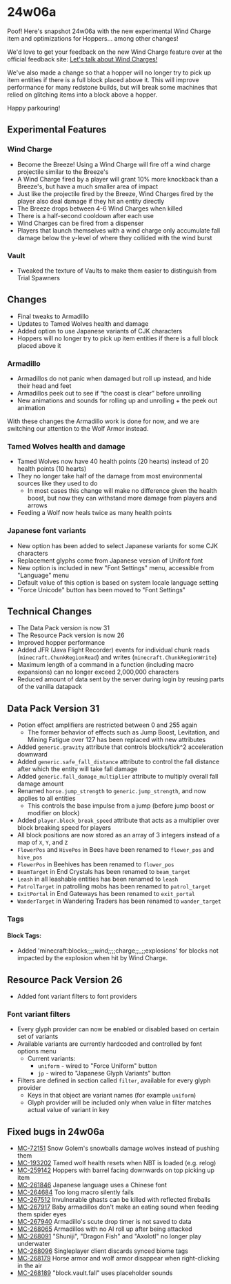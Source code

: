 # 24w06a

Poof! Here's snapshot 24w06a with the new experimental Wind Charge item and optimizations for Hoppers... among other changes!

We'd love to get your feedback on the new Wind Charge feature over at the official feedback site: [Let's talk about Wind Charges!](https://aka.ms/mcwindchargefeedback)

We've also made a change so that a hopper will no longer try to pick up item entities if there is a full block placed above it. This will improve performance for many redstone builds, but will break some machines that relied on glitching items into a block above a hopper.

Happy parkouring!

## Experimental Features

### Wind Charge

-   Become the Breeze! Using a Wind Charge will fire off a wind charge projectile similar to the Breeze's
-   A Wind Charge fired by a player will grant 10% more knockback than a Breeze's, but have a much smaller area of impact
-   Just like the projectile fired by the Breeze, Wind Charges fired by the player also deal damage if they hit an entity directly
-   The Breeze drops between 4-6 Wind Charges when killed
-   There is a half-second cooldown after each use
-   Wind Charges can be fired from a dispenser
-   Players that launch themselves with a wind charge only accumulate fall damage below the y-level of where they collided with the wind burst

### Vault

-   Tweaked the texture of Vaults to make them easier to distinguish from Trial Spawners

## Changes

-   Final tweaks to Armadillo
-   Updates to Tamed Wolves health and damage
-   Added option to use Japanese variants of CJK characters
-   Hoppers will no longer try to pick up item entities if there is a full block placed above it

### Armadillo

-   Armadillos do not panic when damaged but roll up instead, and hide their head and feet
-   Armadillos peek out to see if “the coast is clear” before unrolling
-   New animations and sounds for rolling up and unrolling + the peek out animation

With these changes the Armadillo work is done for now, and we are switching our attention to the Wolf Armor instead.

### Tamed Wolves health and damage

-   Tamed Wolves now have 40 health points (20 hearts) instead of 20 health points (10 hearts)
-   They no longer take half of the damage from most environmental sources like they used to do
    -   In most cases this change will make no difference given the health boost, but now they can withstand more damage from players and arrows
-   Feeding a Wolf now heals twice as many health points

### Japanese font variants

-   New option has been added to select Japanese variants for some CJK characters
-   Replacement glyphs come from Japanese version of Unifont font
-   New option is included in new "Font Settings" menu, accessible from "Language" menu
-   Default value of this option is based on system locale language setting
-   "Force Unicode" button has been moved to "Font Settings"

## Technical Changes

-   The Data Pack version is now 31
-   The Resource Pack version is now 26
-   Improved hopper performance
-   Added JFR (Java Flight Recorder) events for individual chunk reads (`minecraft.ChunkRegionRead`) and writes (`minecraft.ChunkRegionWrite`)
-   Maximum length of a command in a function (including macro expansions) can no longer exceed 2,000,000 characters
-   Reduced amount of data sent by the server during login by reusing parts of the vanilla datapack

## Data Pack Version 31

-   Potion effect amplifiers are restricted between 0 and 255 again
    -   The former behavior of effects such as Jump Boost, Levitation, and Mining Fatigue over 127 has been replaced with new attributes
-   Added `generic.gravity` attribute that controls blocks/tick^2 acceleration downward
-   Added `generic.safe_fall_distance` attribute to control the fall distance after which the entity will take fall damage
-   Added `generic.fall_damage_multiplier` attribute to multiply overall fall damage amount
-   Renamed `horse.jump_strength` to `generic.jump_strength`, and now applies to all entities
    -   This controls the base impulse from a jump (before jump boost or modifier on block)
-   Added `player.block_break_speed` attribute that acts as a multiplier over block breaking speed for players
-   All block positions are now stored as an array of 3 integers instead of a map of `X`, `Y`, and `Z`
-   `FlowerPos` and `HivePos` in Bees have been renamed to `flower_pos` and `hive_pos`
-   `FlowerPos` in Beehives has been renamed to `flower_pos`
-   `BeamTarget` in End Crystals has been renamed to `beam_target`
-   `Leash` in all leashable entities has been renamed to `leash`
-   `PatrolTarget` in patrolling mobs has been renamed to `patrol_target`
-   `ExitPortal` in End Gateways has been renamed to `exit_portal`
-   `WanderTarget` in Wandering Traders has been renamed to `wander_target`

### Tags

#### Block Tags:

-   Added 'minecraft:blocks;;_;;wind;;_;;charge;;_;;explosions' for blocks not impacted by the explosion when hit by Wind Charge.

## Resource Pack Version 26

-   Added font variant filters to font providers

### Font variant filters

-   Every glyph provider can now be enabled or disabled based on certain set of variants
-   Available variants are currently hardcoded and controlled by font options menu
    -   Current variants:
        -   `uniform` - wired to "Force Uniform" button
        -   `jp` - wired to "Japanese Glyph Variants" button
-   Filters are defined in section called `filter`, available for every glyph provider
    -   Keys in that object are variant names (for example `uniform`)
    -   Glyph provider will be included only when value in filter matches actual value of variant in key

## Fixed bugs in 24w06a

-   [MC-72151](https://bugs.mojang.com/browse/MC-72151) Snow Golem's snowballs damage wolves instead of pushing them
-   [MC-193202](https://bugs.mojang.com/browse/MC-193202) Tamed wolf health resets when NBT is loaded (e.g. relog)
-   [MC-259142](https://bugs.mojang.com/browse/MC-259142) Hoppers with barrel facing downwards on top picking up item
-   [MC-261846](https://bugs.mojang.com/browse/MC-261846) Japanese language uses a Chinese font
-   [MC-264684](https://bugs.mojang.com/browse/MC-264684) Too long macro silently fails
-   [MC-267512](https://bugs.mojang.com/browse/MC-267512) Invulnerable ghasts can be killed with reflected fireballs
-   [MC-267917](https://bugs.mojang.com/browse/MC-267917) Baby armadillos don't make an eating sound when feeding them spider eyes
-   [MC-267940](https://bugs.mojang.com/browse/MC-267940) Armadillo's scute drop timer is not saved to data
-   [MC-268065](https://bugs.mojang.com/browse/MC-268065) Armadillos with no AI roll up after being attacked
-   [MC-268091](https://bugs.mojang.com/browse/MC-268091) "Shuniji", "Dragon Fish" and "Axolotl" no longer play underwater
-   [MC-268096](https://bugs.mojang.com/browse/MC-268096) Singleplayer client discards synced biome tags
-   [MC-268179](https://bugs.mojang.com/browse/MC-268179) Horse armor and wolf armor disappear when right-clicking in the air
-   [MC-268189](https://bugs.mojang.com/browse/MC-268189) "block.vault.fall" uses placeholder sounds